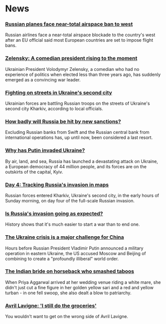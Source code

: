 # News
### [Russian planes face near-total airspace ban to west](https://www.bbc.com/news/world-europe-60539303)
Russian airlines face a near-total airspace blockade to the country's west after an EU official said most European countries are set to impose flight bans.
### [Zelensky: A comedian president rising to the moment](https://www.bbc.com/news/world-europe-59667938)
Ukrainian President Volodymyr Zelensky, a comedian who had no experience of politics when elected less than three years ago, has suddenly emerged as a convincing war leader.
### [Fighting on streets in Ukraine's second city](https://www.bbc.com/news/world-europe-60543087)
Ukrainian forces are battling Russian troops on the streets of Ukraine's second city Kharkiv, according to local officials.
### [How badly will Russia be hit by new sanctions?](https://www.bbc.com/news/business-60543995)
Excluding Russian banks from Swift and the Russian central bank from international operations has, up until now, been considered a last resort. 
### [Why has Putin invaded Ukraine?](https://www.bbc.com/news/world-europe-56720589)
By air, land, and sea, Russia has launched a devastating attack on Ukraine, a European democracy of 44 million people, and its forces are on the outskirts of the capital, Kyiv. 
### [Day 4: Tracking Russia's invasion in maps](https://www.bbc.com/news/world-europe-60506682)
Russian forces entered Kharkiv, Ukraine's second city, in the early hours of Sunday morning, on day four of the full-scale Russian invasion.
### [Is Russia's invasion going as expected?](https://www.bbc.com/news/world-europe-60539113)
History shows that it's much easier to start a war than to end one. 
### [The Ukraine crisis is a major challenge for China](https://www.bbc.com/news/world-asia-china-60492134)
Hours before Russian President Vladimir Putin announced a military operation in eastern Ukraine, the US accused Moscow and Beijing of combining to create a "profoundly illiberal" world order. 
### [The Indian bride on horseback who smashed taboos](https://www.bbc.com/news/world-asia-india-60459226)
When Priya Aggarwal arrived at her wedding venue riding a white mare, she didn't just cut a fine figure in her golden yellow sari and a red and yellow turban - in one fell swoop, she also dealt a blow to patriarchy.
### [Avril Lavigne: 'I still do the groceries'](https://www.bbc.com/news/entertainment-arts-60496710)
You wouldn't want to get on the wrong side of Avril Lavigne.
